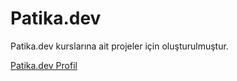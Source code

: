 # Patika.dev
Patika.dev kurslarına ait projeler için oluşturulmuştur.

[Patika.dev Profil](https://app.patika.dev/canucars)
